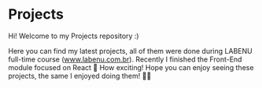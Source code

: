 # Projects

Hi! Welcome to my Projects repository :) 

Here you can find my latest projects, all of them were done during LABENU full-time course (www.labenu.com.br). 
Recently I finished the Front-End module focused on React 💃
How exciting! Hope you can enjoy seeing these projects, the same I enjoyed doing them! 👩‍💻

